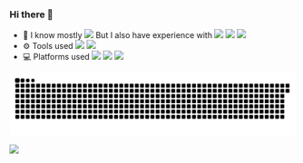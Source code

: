 ### Hi there 👋

- 🚀 I know mostly ![](https://img.shields.io/badge/Java-ED8B00?style=flat&logo=java&logoColor=white) But I also have experience with
![](https://img.shields.io/badge/Rust-000000?style=flat&logo=rust&logoColor=white)
![](https://img.shields.io/badge/Kotlin-7F52FF?&style=flat&logo=kotlin&logoColor=white)
![](https://img.shields.io/badge/Python-3776AB?style=flat&logo=python&logoColor=white)
- ⚙️ Tools used
![](https://img.shields.io/badge/IntelliJ_IDEA-000000?style=flat&logo=intellij-idea&logoColor=white)
![](https://img.shields.io/badge/NeoVim-57A143?&style=flat&logo=neovim&logoColor=white)
- 💻 Platforms used
![](https://img.shields.io/badge/Arch_Linux-1793D1?style=flat&logo=arch-linux&logoColor=white)
![](https://img.shields.io/badge/Debian-A81D33?style=flat&logo=debian&logoColor=white)
![](https://img.shields.io/badge/Windows-0078D6?style=flat&logo=windows&logoColor=white)

<!-- ![Top Langs](https://github-readme-stats.vercel.app/api/top-langs/?username=Ykong1337&layout=compact&theme=tokyonight) -->

![](https://raw.githubusercontent.com/Ykong1337/Ykong1337/output/github-contribution-grid-snake.svg)

![](http://profile-counter.glitch.me/Ykong1337/count.svg)


